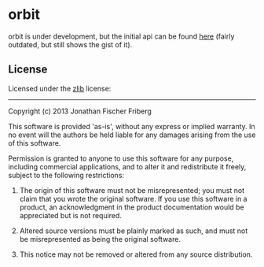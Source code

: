 # orbit

orbit is under development, but the initial
api can be found [here](http://odyssomay.github.com/orbit/doc/index.html)
(fairly outdated, but still shows the gist of it).

## License

Licensed under the [zlib](http://en.wikipedia.org/wiki/Zlib_license) license:

---

Copyright (c) 2013 Jonathan Fischer Friberg

This software is provided 'as-is', without any express or implied warranty. In no event will the authors be held liable for any damages arising from the use of this software.

Permission is granted to anyone to use this software for any purpose, including commercial applications, and to alter it and redistribute it freely, subject to the following restrictions:

1. The origin of this software must not be misrepresented; you must not claim that you wrote the original software. If you use this software in a product, an acknowledgment in the product documentation would be appreciated but is not required.

2. Altered source versions must be plainly marked as such, and must not be misrepresented as being the original software.

3. This notice may not be removed or altered from any source distribution.
